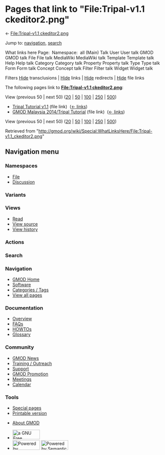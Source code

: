 <div id="mw-page-base" class="noprint">

</div>

<div id="mw-head-base" class="noprint">

</div>

<div id="content" class="mw-body" role="main">

<span id="top"></span>

<div id="mw-js-message" style="display:none;">

</div>



# <span dir="auto">Pages that link to "File:Tripal-v1.1 ckeditor2.png"</span>

<div id="bodyContent">

<div id="contentSub">

← [File:Tripal-v1.1
ckeditor2.png](/wiki/File:Tripal-v1.1_ckeditor2.png "File:Tripal-v1.1 ckeditor2.png")

</div>

<div id="jump-to-nav" class="mw-jump">

Jump to: [navigation](#mw-navigation), [search](#p-search)

</div>

<div id="mw-content-text">

What links here Page:  Namespace:  all (Main) Talk User User talk GMOD
GMOD talk File File talk MediaWiki MediaWiki talk Template Template talk
Help Help talk Category Category talk Property Property talk Type Type
talk Form Form talk Concept Concept talk Filter Filter talk Widget
Widget talk

Filters
[Hide](/mediawiki/index.php?title=Special:WhatLinksHere/File:Tripal-v1.1_ckeditor2.png&hidetrans=1 "Special:WhatLinksHere/File:Tripal-v1.1 ckeditor2.png")
transclusions \|
[Hide](/mediawiki/index.php?title=Special:WhatLinksHere/File:Tripal-v1.1_ckeditor2.png&hidelinks=1 "Special:WhatLinksHere/File:Tripal-v1.1 ckeditor2.png")
links \|
[Hide](/mediawiki/index.php?title=Special:WhatLinksHere/File:Tripal-v1.1_ckeditor2.png&hideredirs=1 "Special:WhatLinksHere/File:Tripal-v1.1 ckeditor2.png")
redirects \|
[Hide](/mediawiki/index.php?title=Special:WhatLinksHere/File:Tripal-v1.1_ckeditor2.png&hideimages=1 "Special:WhatLinksHere/File:Tripal-v1.1 ckeditor2.png")
file links

The following pages link to **[File:Tripal-v1.1
ckeditor2.png](/wiki/File:Tripal-v1.1_ckeditor2.png "File:Tripal-v1.1 ckeditor2.png")**:

View (previous 50 \| next 50)
([20](/mediawiki/index.php?title=Special:WhatLinksHere/File:Tripal-v1.1_ckeditor2.png&limit=20 "Special:WhatLinksHere/File:Tripal-v1.1 ckeditor2.png")
\|
[50](/mediawiki/index.php?title=Special:WhatLinksHere/File:Tripal-v1.1_ckeditor2.png&limit=50 "Special:WhatLinksHere/File:Tripal-v1.1 ckeditor2.png")
\|
[100](/mediawiki/index.php?title=Special:WhatLinksHere/File:Tripal-v1.1_ckeditor2.png&limit=100 "Special:WhatLinksHere/File:Tripal-v1.1 ckeditor2.png")
\|
[250](/mediawiki/index.php?title=Special:WhatLinksHere/File:Tripal-v1.1_ckeditor2.png&limit=250 "Special:WhatLinksHere/File:Tripal-v1.1 ckeditor2.png")
\|
[500](/mediawiki/index.php?title=Special:WhatLinksHere/File:Tripal-v1.1_ckeditor2.png&limit=500 "Special:WhatLinksHere/File:Tripal-v1.1 ckeditor2.png"))

- [Tripal Tutorial
  v1.1](/wiki/Tripal_Tutorial_v1.1 "Tripal Tutorial v1.1") (file link) ‎
  <span class="mw-whatlinkshere-tools">([←
  links](/mediawiki/index.php?title=Special:WhatLinksHere&target=Tripal+Tutorial+v1.1 "Special:WhatLinksHere"))</span>
- [GMOD Malaysia 2014/Tripal
  Tutorial](/wiki/GMOD_Malaysia_2014/Tripal_Tutorial "GMOD Malaysia 2014/Tripal Tutorial")
  (file link) ‎ <span class="mw-whatlinkshere-tools">([←
  links](/mediawiki/index.php?title=Special:WhatLinksHere&target=GMOD+Malaysia+2014%2FTripal+Tutorial "Special:WhatLinksHere"))</span>

View (previous 50 \| next 50)
([20](/mediawiki/index.php?title=Special:WhatLinksHere/File:Tripal-v1.1_ckeditor2.png&limit=20 "Special:WhatLinksHere/File:Tripal-v1.1 ckeditor2.png")
\|
[50](/mediawiki/index.php?title=Special:WhatLinksHere/File:Tripal-v1.1_ckeditor2.png&limit=50 "Special:WhatLinksHere/File:Tripal-v1.1 ckeditor2.png")
\|
[100](/mediawiki/index.php?title=Special:WhatLinksHere/File:Tripal-v1.1_ckeditor2.png&limit=100 "Special:WhatLinksHere/File:Tripal-v1.1 ckeditor2.png")
\|
[250](/mediawiki/index.php?title=Special:WhatLinksHere/File:Tripal-v1.1_ckeditor2.png&limit=250 "Special:WhatLinksHere/File:Tripal-v1.1 ckeditor2.png")
\|
[500](/mediawiki/index.php?title=Special:WhatLinksHere/File:Tripal-v1.1_ckeditor2.png&limit=500 "Special:WhatLinksHere/File:Tripal-v1.1 ckeditor2.png"))

</div>

<div class="printfooter">

Retrieved from
"<http://gmod.org/wiki/Special:WhatLinksHere/File:Tripal-v1.1_ckeditor2.png>"

</div>

<div id="catlinks" class="catlinks catlinks-allhidden">

</div>

<div class="visualClear">

</div>

</div>

</div>

<div id="mw-navigation">

## Navigation menu

<div id="mw-head">



<div id="left-navigation">

<div id="p-namespaces" class="vectorTabs" role="navigation"
aria-labelledby="p-namespaces-label">

### Namespaces

- <span id="ca-nstab-image"><a href="/wiki/File:Tripal-v1.1_ckeditor2.png" accesskey="c"
  title="View the file page [c]">File</a></span>
- <span id="ca-talk"><a
  href="/mediawiki/index.php?title=File_talk:Tripal-v1.1_ckeditor2.png&amp;action=edit&amp;redlink=1"
  accesskey="t"
  title="Discussion about the content page [t]">Discussion</a></span>

</div>

<div id="p-variants" class="vectorMenu emptyPortlet" role="navigation"
aria-labelledby="p-variants-label">

### 

### Variants[](#)

<div class="menu">

</div>

</div>

</div>

<div id="right-navigation">

<div id="p-views" class="vectorTabs" role="navigation"
aria-labelledby="p-views-label">

### Views

- <span id="ca-view">[Read](/wiki/File:Tripal-v1.1_ckeditor2.png)</span>
- <span id="ca-viewsource"><a
  href="/mediawiki/index.php?title=File:Tripal-v1.1_ckeditor2.png&amp;action=edit"
  accesskey="e" title="This page is protected.
  You can view its source [e]">View source</a></span>
- <span id="ca-history"><a
  href="/mediawiki/index.php?title=File:Tripal-v1.1_ckeditor2.png&amp;action=history"
  accesskey="h" title="Past revisions of this page [h]">View history</a></span>

</div>

<div id="p-cactions" class="vectorMenu emptyPortlet" role="navigation"
aria-labelledby="p-cactions-label">

### Actions[](#)

<div class="menu">

</div>

</div>

<div id="p-search" role="search">

### Search

<div id="simpleSearch">

</div>

</div>

</div>

</div>

<div id="mw-panel">

<div id="p-logo" role="banner">

<a href="/wiki/Main_Page"
style="background-image: url(http://gmod.org/images/GMOD-cogs.png);"
title="Visit the main page"></a>

</div>

<div id="p-Navigation" class="portal" role="navigation"
aria-labelledby="p-Navigation-label">

### Navigation

<div class="body">

- <span id="n-GMOD-Home">[GMOD Home](/wiki/Main_Page)</span>
- <span id="n-Software">[Software](/wiki/GMOD_Components)</span>
- <span id="n-Categories-.2F-Tags">[Categories /
  Tags](/wiki/Categories)</span>
- <span id="n-View-all-pages">[View all
  pages](/wiki/Special:AllPages)</span>

</div>

</div>

<div id="p-Documentation" class="portal" role="navigation"
aria-labelledby="p-Documentation-label">

### Documentation

<div class="body">

- <span id="n-Overview">[Overview](/wiki/Overview)</span>
- <span id="n-FAQs">[FAQs](/wiki/Category:FAQ)</span>
- <span id="n-HOWTOs">[HOWTOs](/wiki/Category:HOWTO)</span>
- <span id="n-Glossary">[Glossary](/wiki/Glossary)</span>

</div>

</div>

<div id="p-Community" class="portal" role="navigation"
aria-labelledby="p-Community-label">

### Community

<div class="body">

- <span id="n-GMOD-News">[GMOD News](/wiki/GMOD_News)</span>
- <span id="n-Training-.2F-Outreach">[Training /
  Outreach](/wiki/Training_and_Outreach)</span>
- <span id="n-Support">[Support](/wiki/Support)</span>
- <span id="n-GMOD-Promotion">[GMOD
  Promotion](/wiki/GMOD_Promotion)</span>
- <span id="n-Meetings">[Meetings](/wiki/Meetings)</span>
- <span id="n-Calendar">[Calendar](/wiki/Calendar)</span>

</div>

</div>

<div id="p-tb" class="portal" role="navigation"
aria-labelledby="p-tb-label">

### Tools

<div class="body">

- <span id="t-specialpages"><a href="/wiki/Special:SpecialPages" accesskey="q"
  title="A list of all special pages [q]">Special pages</a></span>
- <span id="t-print"><a
  href="/mediawiki/index.php?title=Special:WhatLinksHere/File:Tripal-v1.1_ckeditor2.png&amp;printable=yes"
  rel="alternate" accesskey="p"
  title="Printable version of this page [p]">Printable version</a></span>

</div>

</div>

</div>

</div>

<div id="footer" role="contentinfo">

- <span id="footer-places-about">[About
  GMOD](/wiki/GMOD:About "GMOD:About")</span>

<!-- -->

- <span id="footer-copyrightico">[<img src="http://www.gnu.org/graphics/gfdl-logo-small.png" width="88"
  height="31" alt="a GNU Free Documentation License" />](http://www.gnu.org/licenses/fdl-1.3.html)</span>
- <span id="footer-poweredbyico">[<img src="/mediawiki/skins/common/images/poweredby_mediawiki_88x31.png"
  width="88" height="31" alt="Powered by MediaWiki" />](//www.mediawiki.org/)
  [<img
  src="/mediawiki/extensions/SemanticMediaWiki/includes/../resources/images/smw_button.png"
  width="88" height="31" alt="Powered by Semantic MediaWiki" />](https://www.semantic-mediawiki.org/wiki/Semantic_MediaWiki)</span>

<div style="clear:both">

</div>

</div>
